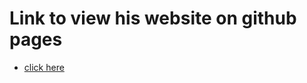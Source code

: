 # Link to view his website on github pages
- [click here](https://arshad6261.github.io/Milestone/Project-3/bike.html)
